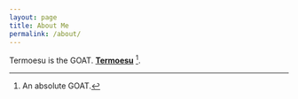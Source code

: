 ```yaml
---
layout: page
title: About Me
permalink: /about/
---
```


Termoesu is the GOAT. **[Termoesu](https://www.youtube.com/channel/UCX9GD6417_rZHNczs0grJcQ)** [^1].



[^1]:An absolute GOAT.
